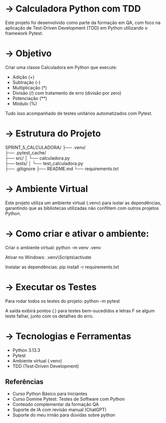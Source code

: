 # -> Calculadora Python com TDD

Este projeto foi desenvolvido como parte da formação em QA, com foco na aplicação de Test-Driven Development (TDD) em Python utilizando o framework Pytest.

# -> Objetivo

Criar uma classe Calculadora em Python que execute:

- Adição (+)
- Subtração (-)
- Multiplicação (*)
- Divisão (/) com tratamento de erro (divisão por zero)
- Potenciação (**)
- Módulo (%)

Tudo isso acompanhado de testes unitários automatizados com Pytest.

# -> Estrutura do Projeto

SPRINT_5_CALCULADORA/
├── .venv/                    
├── .pytest_cache/            
├── src/
│   └── calculadora.py        
├── tests/
│   └── test_calculadora.py   
├── .gitignore
├── README.md
└── requirements.txt

# -> Ambiente Virtual

Este projeto utiliza um ambiente virtual (.venv) para isolar as dependências, garantindo que as bibliotecas utilizadas não conflitem com outros projetos Python.

# -> Como criar e ativar o ambiente:

Criar o ambiente virtual:
    python -m venv .venv

Ativar no Windows:
    .venv\Scripts\activate

Instalar as dependências:
    pip install -r requirements.txt

# -> Executar os Testes

Para rodar todos os testes do projeto:
    python -m pytest

A saída exibirá pontos (.) para testes bem-sucedidos e letras F se algum teste falhar, junto com os detalhes do erro.

# -> Tecnologias e Ferramentas

- Python 3.13.3
- Pytest
- Ambiente virtual (.venv)
- TDD (Test-Driven Development)

## Referências

- Curso Python Básico para Iniciantes
- Curso Domine Pytest: Testes de Software com Python
- Conteúdo complementar da formação QA
- Suporte de IA com revisão manual (ChatGPT)
- Suporte do meu irmão para dúvidas sobre python